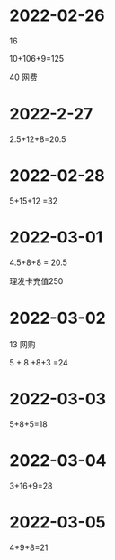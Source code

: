 # 2022-02-26

16

10+106+9=125

40 网费

# 2022-2-27

2.5+12+8=20.5

# 2022-02-28

5+15+12 =32

# 2022-03-01

4.5+8+8 = 20.5

理发卡充值250



# 2022-03-02

13 网购

5 + 8 +8+3  =24

# 2022-03-03

5+8+5=18

# 2022-03-04

3+16+9=28

# 2022-03-05

4+9+8=21